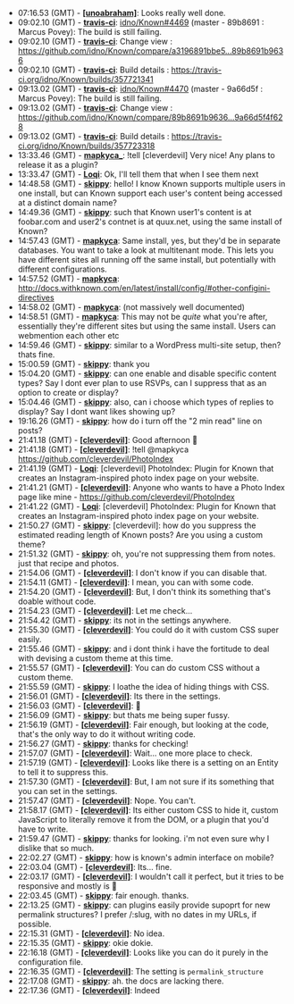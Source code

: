 * <a id="07:16.53">07:16.53 (GMT)</a> - __[[unoabraham]](https://github.com/[unoabraham])__: Looks really well done.
* <a id="09:02.10">09:02.10 (GMT)</a> - __[travis-ci](https://github.com/travis-ci)__: <a href="https://github.com/idno/Known/issues/4469">idno/Known#4469</a> (master - 89b8691 : Marcus Povey): The build is still failing.
* <a id="09:02.10">09:02.10 (GMT)</a> - __[travis-ci](https://github.com/travis-ci)__: Change view : https://github.com/idno/Known/compare/a3196891bbe5...89b8691b9636
* <a id="09:02.10">09:02.10 (GMT)</a> - __[travis-ci](https://github.com/travis-ci)__: Build details : https://travis-ci.org/idno/Known/builds/357721341
* <a id="09:13.02">09:13.02 (GMT)</a> - __[travis-ci](https://github.com/travis-ci)__: <a href="https://github.com/idno/Known/issues/4470">idno/Known#4470</a> (master - 9a66d5f : Marcus Povey): The build is still failing.
* <a id="09:13.02">09:13.02 (GMT)</a> - __[travis-ci](https://github.com/travis-ci)__: Change view : https://github.com/idno/Known/compare/89b8691b9636...9a66d5f4f628
* <a id="09:13.02">09:13.02 (GMT)</a> - __[travis-ci](https://github.com/travis-ci)__: Build details : https://travis-ci.org/idno/Known/builds/357723318
* <a id="13:33.46">13:33.46 (GMT)</a> - __[mapkyca_](https://github.com/mapkyca_)__: !tell [cleverdevil] Very nice! Any plans to release it as a plugin?
* <a id="13:33.47">13:33.47 (GMT)</a> - __[Loqi](https://github.com/Loqi)__: Ok, I'll tell them that when I see them next
* <a id="14:48.58">14:48.58 (GMT)</a> - __[skippy](https://github.com/skippy)__: hello!  I know Known supports multiple users in one install, but can Known support each user's content being accessed at a distinct domain name?
* <a id="14:49.36">14:49.36 (GMT)</a> - __[skippy](https://github.com/skippy)__: such that Known user1's content is at foobar.com and user2's contnet is at quux.net, using the same install of Known?
* <a id="14:57.43">14:57.43 (GMT)</a> - __[mapkyca](https://github.com/mapkyca)__: Same install, yes, but they'd be in separate databases. You want to take a look at multitenant mode. This lets you have different sites all running off the same install, but potentially with different configurations.
* <a id="14:57.52">14:57.52 (GMT)</a> - __[mapkyca](https://github.com/mapkyca)__: http://docs.withknown.com/en/latest/install/config/#other-configini-directives
* <a id="14:58.02">14:58.02 (GMT)</a> - __[mapkyca](https://github.com/mapkyca)__: (not massively well documented)
* <a id="14:58.51">14:58.51 (GMT)</a> - __[mapkyca](https://github.com/mapkyca)__: This may not be *quite* what you're after, essentially they're different sites but using the same install. Users can webmention each other etc
* <a id="14:59.46">14:59.46 (GMT)</a> - __[skippy](https://github.com/skippy)__: similar to a WordPress multi-site setup, then?  thats fine.
* <a id="15:00.59">15:00.59 (GMT)</a> - __[skippy](https://github.com/skippy)__: thank you
* <a id="15:04.20">15:04.20 (GMT)</a> - __[skippy](https://github.com/skippy)__: can one enable and disable specific content types?  Say I dont ever plan to use RSVPs, can I suppress that as an option to create or display?
* <a id="15:04.46">15:04.46 (GMT)</a> - __[skippy](https://github.com/skippy)__: also, can i choose which types of replies to display? Say I dont want likes showing up?
* <a id="19:16.26">19:16.26 (GMT)</a> - __[skippy](https://github.com/skippy)__: how do i turn off the "2 min read" line on posts?
* <a id="21:41.18">21:41.18 (GMT)</a> - __[[cleverdevil]](https://github.com/[cleverdevil])__: Good afternoon 🙂
* <a id="21:41.18">21:41.18 (GMT)</a> - __[[cleverdevil]](https://github.com/[cleverdevil])__: !tell @mapkyca https://github.com/cleverdevil/PhotoIndex
* <a id="21:41.19">21:41.19 (GMT)</a> - __[Loqi](https://github.com/Loqi)__: [cleverdevil] PhotoIndex: Plugin for Known that creates an Instagram-inspired photo index page on your website.
* <a id="21:41.21">21:41.21 (GMT)</a> - __[[cleverdevil]](https://github.com/[cleverdevil])__: Anyone who wants to have a Photo Index page like mine - https://github.com/cleverdevil/PhotoIndex
* <a id="21:41.22">21:41.22 (GMT)</a> - __[Loqi](https://github.com/Loqi)__: [cleverdevil] PhotoIndex: Plugin for Known that creates an Instagram-inspired photo index page on your website.
* <a id="21:50.27">21:50.27 (GMT)</a> - __[skippy](https://github.com/skippy)__: [cleverdevil]: how do you suppress the estimated reading length of Known posts?  Are you using a custom theme?
* <a id="21:51.32">21:51.32 (GMT)</a> - __[skippy](https://github.com/skippy)__: oh, you're not suppressing them from notes.  just that recipe and photos.
* <a id="21:54.06">21:54.06 (GMT)</a> - __[[cleverdevil]](https://github.com/[cleverdevil])__: I don't know if you can disable that.
* <a id="21:54.11">21:54.11 (GMT)</a> - __[[cleverdevil]](https://github.com/[cleverdevil])__: I mean, you can with some code.
* <a id="21:54.20">21:54.20 (GMT)</a> - __[[cleverdevil]](https://github.com/[cleverdevil])__: But, I don't think its something that's doable without code.
* <a id="21:54.23">21:54.23 (GMT)</a> - __[[cleverdevil]](https://github.com/[cleverdevil])__: Let me check...
* <a id="21:54.42">21:54.42 (GMT)</a> - __[skippy](https://github.com/skippy)__: its not in the settings anywhere.
* <a id="21:55.30">21:55.30 (GMT)</a> - __[[cleverdevil]](https://github.com/[cleverdevil])__: You could do it with custom CSS super easily.
* <a id="21:55.46">21:55.46 (GMT)</a> - __[skippy](https://github.com/skippy)__: and i dont think i have the fortitude to deal with devising a custom theme at this time.
* <a id="21:55.57">21:55.57 (GMT)</a> - __[[cleverdevil]](https://github.com/[cleverdevil])__: You can do custom CSS without a custom theme.
* <a id="21:55.59">21:55.59 (GMT)</a> - __[skippy](https://github.com/skippy)__: I loathe the idea of hiding things with CSS.
* <a id="21:56.01">21:56.01 (GMT)</a> - __[[cleverdevil]](https://github.com/[cleverdevil])__: Its there in the settings.
* <a id="21:56.03">21:56.03 (GMT)</a> - __[[cleverdevil]](https://github.com/[cleverdevil])__: 🙂
* <a id="21:56.09">21:56.09 (GMT)</a> - __[skippy](https://github.com/skippy)__: but thats me being super fussy.
* <a id="21:56.19">21:56.19 (GMT)</a> - __[[cleverdevil]](https://github.com/[cleverdevil])__: Fair enough, but looking at the code, that's the only way to do it without writing code.
* <a id="21:56.27">21:56.27 (GMT)</a> - __[skippy](https://github.com/skippy)__: thanks for checking!
* <a id="21:57.07">21:57.07 (GMT)</a> - __[[cleverdevil]](https://github.com/[cleverdevil])__: Wait... one more place to check.
* <a id="21:57.19">21:57.19 (GMT)</a> - __[[cleverdevil]](https://github.com/[cleverdevil])__: Looks like there is a setting on an Entity to tell it to suppress this.
* <a id="21:57.30">21:57.30 (GMT)</a> - __[[cleverdevil]](https://github.com/[cleverdevil])__: But, I am not sure if its something that you can set in the settings.
* <a id="21:57.47">21:57.47 (GMT)</a> - __[[cleverdevil]](https://github.com/[cleverdevil])__: Nope. You can't.
* <a id="21:58.17">21:58.17 (GMT)</a> - __[[cleverdevil]](https://github.com/[cleverdevil])__: Its either custom CSS to hide it, custom JavaScript to literally remove it from the DOM, or a plugin that you'd have to write.
* <a id="21:59.47">21:59.47 (GMT)</a> - __[skippy](https://github.com/skippy)__: thanks for looking.  i'm not even sure why I dislike that so much.
* <a id="22:02.27">22:02.27 (GMT)</a> - __[skippy](https://github.com/skippy)__: how is known's admin interface on mobile?
* <a id="22:03.04">22:03.04 (GMT)</a> - __[[cleverdevil]](https://github.com/[cleverdevil])__: Its... fine.
* <a id="22:03.17">22:03.17 (GMT)</a> - __[[cleverdevil]](https://github.com/[cleverdevil])__: I wouldn't call it perfect, but it tries to be responsive and mostly is 🙂
* <a id="22:03.45">22:03.45 (GMT)</a> - __[skippy](https://github.com/skippy)__: fair enough. thanks.
* <a id="22:13.25">22:13.25 (GMT)</a> - __[skippy](https://github.com/skippy)__: can plugins easily provide supoprt for new permalink structures?  I prefer /:slug, with no dates in my URLs, if possible.
* <a id="22:15.31">22:15.31 (GMT)</a> - __[[cleverdevil]](https://github.com/[cleverdevil])__: No idea.
* <a id="22:15.35">22:15.35 (GMT)</a> - __[skippy](https://github.com/skippy)__: okie dokie.
* <a id="22:16.18">22:16.18 (GMT)</a> - __[[cleverdevil]](https://github.com/[cleverdevil])__: Looks like you can do it purely in the configuration file.
* <a id="22:16.35">22:16.35 (GMT)</a> - __[[cleverdevil]](https://github.com/[cleverdevil])__: The setting is `permalink_structure`
* <a id="22:17.08">22:17.08 (GMT)</a> - __[skippy](https://github.com/skippy)__: ah.  the docs are lacking there.
* <a id="22:17.36">22:17.36 (GMT)</a> - __[[cleverdevil]](https://github.com/[cleverdevil])__: Indeed
